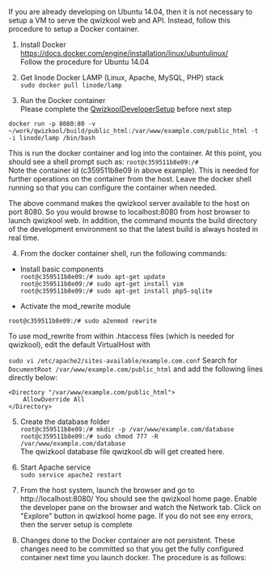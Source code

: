 If you are already developing on Ubuntu 14.04, then it is not necessary to setup a VM to serve the qwizkool web and API. Instead, follow this
procedure to setup a Docker container.  

1. Install Docker  
https://docs.docker.com/engine/installation/linux/ubuntulinux/  
Follow the procedure for Ubuntu 14.04  

2. Get linode Docker LAMP (Linux, Apache, MySQL, PHP) stack  
`sudo docker pull linode/lamp`

3. Run the Docker container  
Please complete the [QwizkoolDeveloperSetup](QwizkoolDeveloperSetup.md) before next step  

`docker run -p 8080:80 -v ~/work/qwizkool/build/public_html:/var/www/example.com/public_html -t -i linode/lamp /bin/bash`  

This is run the docker container and log into the container. At this point, you should see a shell prompt such as:
`root@c359511b8e09:/#`  
Note the container id (c359511b8e09 in above example). This is needed for further
operations on the container from the host. Leave the docker shell running so that
you can configure the container when needed.  

The above command makes the qwizkool server available to the host on port 8080. So you would browse to localhost:8080 from host
browser to launch qwizkool web. In addition, the command mounts the build directory of the development environment so that the latest
build is always hosted in real time.  

4. From the docker container shell, run the following commands:  

* Install basic components  
`root@c359511b8e09:/# sudo apt-get update`  
`root@c359511b8e09:/# sudo apt-get install vim`  
`root@c359511b8e09:/# sudo apt-get install php5-sqlite`  

* Activate the mod_rewrite module  

`root@c359511b8e09:/# sudo a2enmod rewrite`  

To use mod_rewrite from within .htaccess files (which is needed for qwizkool), edit the default VirtualHost with  

`sudo vi /etc/apache2/sites-available/example.com.conf`
Search for `DocumentRoot /var/www/example.com/public_html` and add the following lines directly below:  

```
<Directory "/var/www/example.com/public_html">
    AllowOverride All
</Directory>
```
5. Create the database folder  
`root@c359511b8e09:/# mkdir -p /var/www/example.com/database`  
`root@c359511b8e09:/# sudo chmod 777 -R /var/www/example.com/database`  
The qwizkool database file qwizkool.db will get created here.  

6. Start Apache service  
`sudo service apache2 restart`

7. From the host system, launch the browser and go to http://localhost:8080/
You should see the qwizkool home page. Enable the developer pane on the browser and watch the Network tab. 
Click on "Explore" button in qwizkool home page. If you do not see eny errors, then the server setup is complete

8. Changes done to the Docker container are not persistent. These changes need to be committed so that you get the fully configured
container next time you launch docker. The procedure is as follows:

